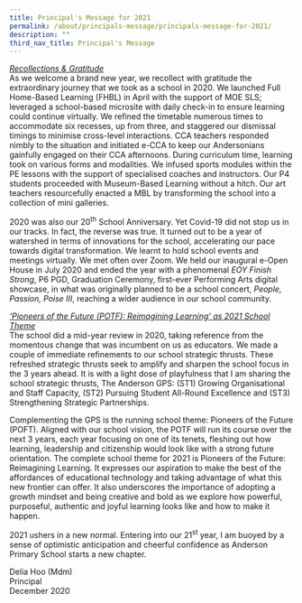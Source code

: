 ```yaml
---
title: Principal's Message for 2021
permalink: /about/principals-message/principals-message-for-2021/
description: ""
third_nav_title: Principal's Message
---
```

<p><u><em>Recollections &amp; Gratitude<br></em></u>As we welcome a brand new year, we recollect with gratitude the extraordinary journey that we took as a school in 2020. We launched Full Home-Based Learning (FHBL) in April with the support of MOE SLS; leveraged a school-based microsite with daily check-in to ensure learning could continue virtually. We refined the timetable numerous times to accommodate six recesses, up from three, and staggered our dismissal timings to minimise cross-level interactions. CCA teachers responded nimbly to the situation and initiated e-CCA to keep our Andersonians gainfully engaged on their CCA afternoons. During curriculum time, learning took on various forms and modalities. We infused sports modules within the PE lessons with the support of specialised coaches and instructors. Our P4 students proceeded with Museum-Based Learning without a hitch. Our art teachers resourcefully enacted a MBL by transforming the school into a collection of mini galleries.</p>
<p>2020 was also our 20<sup>th</sup>&nbsp;School Anniversary. Yet Covid-19 did not stop us in our tracks. In fact, the reverse was true. It turned out to be a year of watershed in terms of innovations for the school, accelerating our pace towards digital transformation. We learnt to hold school events and meetings virtually. We met often over Zoom. We held our inaugural e-Open House in July 2020 and ended the year with a phenomenal&nbsp;<em>EOY Finish Strong</em>, P6 PGD, Graduation Ceremony, first-ever Performing Arts digital showcase, in what was originally planned to be a school concert,&nbsp;<em>People, Passion, Poise III</em>, reaching a wider audience in our school community.</p>
<p><u><em>‘Pioneers of the Future (POTF): Reimagining Learning’ as 2021 School Theme<br></em></u>The school did a mid-year review in 2020, taking reference from the momentous change that was incumbent on us as educators. We made a couple of immediate refinements to our school strategic thrusts. These refreshed strategic thrusts seek to amplify and sharpen the school focus in the 3 years ahead. It is with a light dose of playfulness that I am sharing the school strategic thrusts, The Anderson GPS: (ST1) Growing Organisational and Staff Capacity, (ST2) Pursuing Student All-Round Excellence and (ST3) Strengthening Strategic Partnerships.</p>
<p>Complementing the GPS is the running school theme: Pioneers of the Future (POFT). Aligned with our school vision, the POTF will run its course over the next 3 years, each year focusing on one of its tenets, fleshing out how learning, leadership and citizenship would look like with a strong future orientation. The complete school theme for 2021 is Pioneers of the Future: Reimagining Learning. It expresses our aspiration to make the best of the affordances of educational technology and taking advantage of what this new frontier can offer. It also underscores the importance of adopting a growth mindset and being creative and bold as we explore how powerful, purposeful, authentic and joyful learning looks like and how to make it happen.</p>
<p>2021 ushers in a new normal. Entering into our 21<sup>st</sup>&nbsp;year, I am buoyed by a sense of optimistic anticipation and cheerful confidence as Anderson Primary School starts a new chapter.</p>
<p>Delia Hoo (Mdm)<br>Principal<br>December 2020</p>
